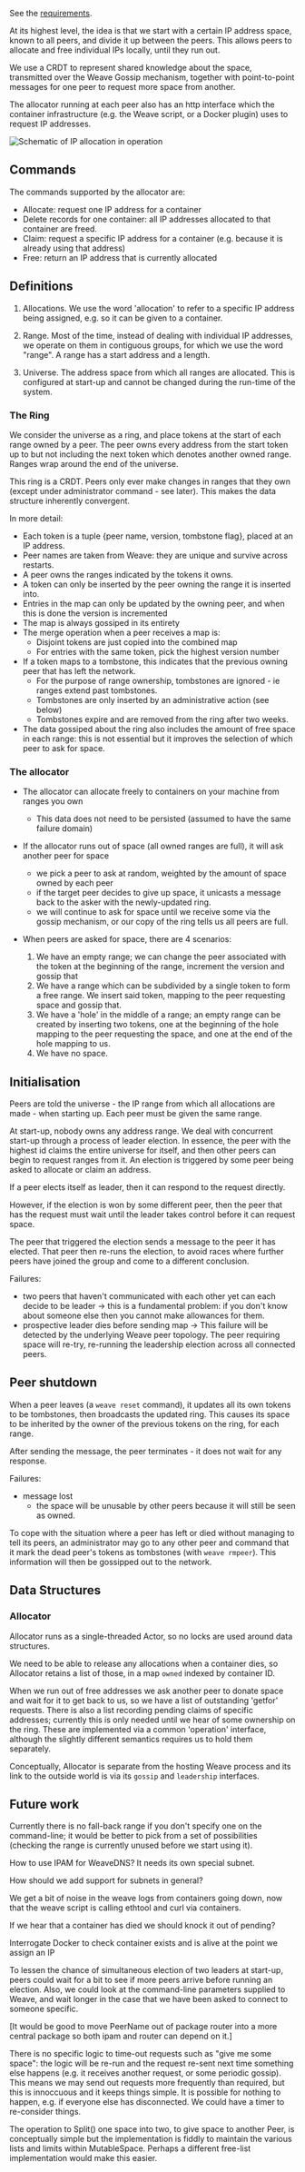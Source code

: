 See the [requirements](https://github.com/zettio/weave/wiki/IP-allocation-requirements).

At its highest level, the idea is that we start with a certain IP
address space, known to all peers, and divide it up between the
peers. This allows peers to allocate and free individual IPs locally,
until they run out.

We use a CRDT to represent shared knowledge about the space,
transmitted over the Weave Gossip mechanism, together with
point-to-point messages for one peer to request more space from
another.

The allocator running at each peer also has an http interface which
the container infrastructure (e.g. the Weave script, or a Docker
plugin) uses to request IP addresses.

![Schematic of IP allocation in operation](https://docs.google.com/drawings/d/1-EUIRKYxwfKTpBJ7v_LMcdvSpodIMSz4lT3wgEfWKl4/pub?w=701&h=310)

## Commands

The commands supported by the allocator are:

- Allocate: request one IP address for a container
- Delete records for one container: all IP addresses allocated to that
  container are freed.
- Claim: request a specific IP address for a container (e.g. because
  it is already using that address)
- Free: return an IP address that is currently allocated

## Definitions

1. Allocations. We use the word 'allocation' to refer to a specific
   IP address being assigned, e.g. so it can be given to a container.

2. Range. Most of the time, instead of dealing with individual IP
   addresses, we operate on them in contiguous groups, for which we
   use the word "range".  A range has a start address and a length.

3. Universe. The address space from which all ranges are
   allocated. This is configured at start-up and cannot be changed
   during the run-time of the system.

### The Ring

We consider the universe as a ring, and place tokens at the start of
each range owned by a peer.  The peer owns every address from the
start token up to but not including the next token which denotes
another owned range. Ranges wrap around the end of the universe.

This ring is a CRDT.  Peers only ever make changes in ranges that they
own (except under administrator command - see later). This makes the
data structure inherently convergent.

In more detail:
- Each token is a tuple {peer name, version, tombstone flag}, placed at an IP address.
- Peer names are taken from Weave: they are unique and survive across restarts.
- A peer owns the ranges indicated by the tokens it owns.
- A token can only be inserted by the peer owning the range it is inserted into.
- Entries in the map can only be updated by the owning peer, and when
  this is done the version is incremented
- The map is always gossiped in its entirety
- The merge operation when a peer receives a map is:
  - Disjoint tokens are just copied into the combined map
  - For entries with the same token, pick the highest version number
- If a token maps to a tombstone, this indicates that the previous
  owning peer that has left the network.
  - For the purpose of range ownership, tombstones are ignored - ie
    ranges extend past tombstones.
  - Tombstones are only inserted by an administrative action (see below)
  - Tombstones expire and are removed from the ring after two weeks.
- The data gossiped about the ring also includes the amount of free
  space in each range: this is not essential but it improves the
  selection of which peer to ask for space.

### The allocator

- The allocator can allocate freely to containers on your machine from ranges you own
  - This data does not need to be persisted (assumed to have the same failure domain)
- If the allocator runs out of space (all owned ranges are full), it
  will ask another peer for space
  - we pick a peer to ask at random, weighted by the amount of space
    owned by each peer
  - if the target peer decides to give up space, it unicasts a message
    back to the asker with the newly-updated ring.
  - we will continue to ask for space until we receive some via the
    gossip mechanism, or our copy of the ring tells us all peers are
    full.

- When peers are asked for space, there are 4 scenarios:
  1. We have an empty range; we can change the peer associated with
  the token at the beginning of the range, increment the version and
  gossip that
  2. We have a range which can be subdivided by a single token to form
  a free range.  We insert said token, mapping to the peer requesting
  space and gossip that.
  3. We have a 'hole' in the middle of a range; an empty range can be
  created by inserting two tokens, one at the beginning of the hole
  mapping to the peer requesting the space, and one at the end of the
  hole mapping to us.
  4. We have no space.

## Initialisation

Peers are told the universe - the IP range from which all allocations
are made - when starting up.  Each peer must be given the same range.

At start-up, nobody owns any address range.  We deal with concurrent
start-up through a process of leader election.  In essence, the peer
with the highest id claims the entire universe for itself, and then
other peers can begin to request ranges from it.  An election is
triggered by some peer being asked to allocate or claim an address.

If a peer elects itself as leader, then it can respond to the request
directly.

However, if the election is won by some different peer, then the peer
that has the request must wait until the leader takes control before
it can request space.

The peer that triggered the election sends a message to the peer it
has elected.  That peer then re-runs the election, to avoid races
where further peers have joined the group and come to a different
conclusion.

Failures:
- two peers that haven't communicated with each other yet can each
  decide to be leader
  -> this is a fundamental problem: if you don't know about someone
     else then you cannot make allowances for them.
- prospective leader dies before sending map
  -> This failure will be detected by the underlying Weave peer
     topology. The peer requiring space will re-try, re-running the
     leadership election across all connected peers.

## Peer shutdown

When a peer leaves (a `weave reset` command), it updates all its own
tokens to be tombstones, then broadcasts the updated ring.  This
causes its space to be inherited by the owner of the previous tokens
on the ring, for each range.

After sending the message, the peer terminates - it does not wait for
any response.

Failures:
- message lost
  - the space will be unusable by other peers because it will still be
    seen as owned.

To cope with the situation where a peer has left or died without
managing to tell its peers, an administrator may go to any other peer
and command that it mark the dead peer's tokens as tombstones (with
`weave rmpeer`).  This information will then be gossipped out to the
network.


## Data Structures

### Allocator

Allocator runs as a single-threaded Actor, so no locks are used around
data structures.

We need to be able to release any allocations when a container dies, so
Allocator retains a list of those, in a map `owned` indexed by container ID.

When we run out of free addresses we ask another peer to donate space
and wait for it to get back to us, so we have a list of outstanding
'getfor' requests.  There is also a list recording pending claims of
specific addresses; currently this is only needed until we hear of
some ownership on the ring. These are implemented via a common
'operation' interface, although the slightly different semantics
requires us to hold them separately.

Conceptually, Allocator is separate from the hosting Weave process and
its link to the outside world is via its `gossip` and `leadership`
interfaces.


## Future work

Currently there is no fall-back range if you don't specify one on the
command-line; it would be better to pick from a set of possibilities
(checking the range is currently unused before we start using it).

How to use IPAM for WeaveDNS?  It needs its own special subnet.

How should we add support for subnets in general?

We get a bit of noise in the weave logs from containers going down,
now that the weave script is calling ethtool and curl via containers.

If we hear that a container has died we should knock it out of pending?

Interrogate Docker to check container exists and is alive at the point we assign an IP

To lessen the chance of simultaneous election of two leaders at
start-up, peers could wait for a bit to see if more peers arrive
before running an election.  Also, we could look at the command-line
parameters supplied to Weave, and wait longer in the case that we have
been asked to connect to someone specific.

[It would be good to move PeerName out of package router into a more
central package so both ipam and router can depend on it.]

There is no specific logic to time-out requests such as "give me some
space": the logic will be re-run and the request re-sent next time
something else happens (e.g. it receives another request, or some
periodic gossip). This means we may send out requests more frequently
than required, but this is innoccuous and it keeps things simple.  It
is possible for nothing to happen, e.g. if everyone else has
disconnected.  We could have a timer to re-consider things.

The operation to Split() one space into two, to give space to another
Peer, is conceptually simple but the implementation is fiddly to
maintain the various lists and limits within MutableSpace. Perhaps a
different free-list implementation would make this easier.
